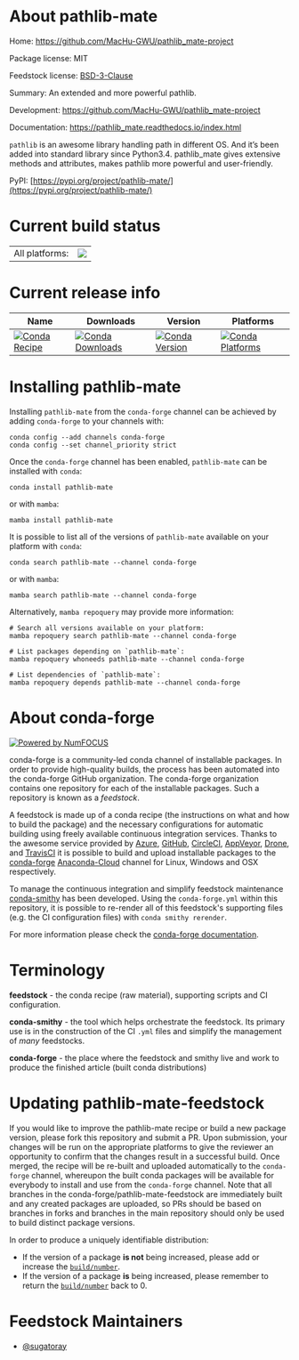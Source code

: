 About pathlib-mate
==================

Home: https://github.com/MacHu-GWU/pathlib_mate-project

Package license: MIT

Feedstock license: [BSD-3-Clause](https://github.com/conda-forge/pathlib-mate-feedstock/blob/main/LICENSE.txt)

Summary: An extended and more powerful pathlib.

Development: https://github.com/MacHu-GWU/pathlib_mate-project

Documentation: https://pathlib_mate.readthedocs.io/index.html

`pathlib` is an awesome library handling path in different OS. And it’s
been added into standard library since Python3.4. pathlib_mate gives
extensive methods and attributes, makes pathlib more powerful and
user-friendly.

PyPI: [https://pypi.org/project/pathlib-mate/](https://pypi.org/project/pathlib-mate/)


Current build status
====================


<table><tr><td>All platforms:</td>
    <td>
      <a href="https://dev.azure.com/conda-forge/feedstock-builds/_build/latest?definitionId=15780&branchName=main">
        <img src="https://dev.azure.com/conda-forge/feedstock-builds/_apis/build/status/pathlib-mate-feedstock?branchName=main">
      </a>
    </td>
  </tr>
</table>

Current release info
====================

| Name | Downloads | Version | Platforms |
| --- | --- | --- | --- |
| [![Conda Recipe](https://img.shields.io/badge/recipe-pathlib--mate-green.svg)](https://anaconda.org/conda-forge/pathlib-mate) | [![Conda Downloads](https://img.shields.io/conda/dn/conda-forge/pathlib-mate.svg)](https://anaconda.org/conda-forge/pathlib-mate) | [![Conda Version](https://img.shields.io/conda/vn/conda-forge/pathlib-mate.svg)](https://anaconda.org/conda-forge/pathlib-mate) | [![Conda Platforms](https://img.shields.io/conda/pn/conda-forge/pathlib-mate.svg)](https://anaconda.org/conda-forge/pathlib-mate) |

Installing pathlib-mate
=======================

Installing `pathlib-mate` from the `conda-forge` channel can be achieved by adding `conda-forge` to your channels with:

```
conda config --add channels conda-forge
conda config --set channel_priority strict
```

Once the `conda-forge` channel has been enabled, `pathlib-mate` can be installed with `conda`:

```
conda install pathlib-mate
```

or with `mamba`:

```
mamba install pathlib-mate
```

It is possible to list all of the versions of `pathlib-mate` available on your platform with `conda`:

```
conda search pathlib-mate --channel conda-forge
```

or with `mamba`:

```
mamba search pathlib-mate --channel conda-forge
```

Alternatively, `mamba repoquery` may provide more information:

```
# Search all versions available on your platform:
mamba repoquery search pathlib-mate --channel conda-forge

# List packages depending on `pathlib-mate`:
mamba repoquery whoneeds pathlib-mate --channel conda-forge

# List dependencies of `pathlib-mate`:
mamba repoquery depends pathlib-mate --channel conda-forge
```


About conda-forge
=================

[![Powered by
NumFOCUS](https://img.shields.io/badge/powered%20by-NumFOCUS-orange.svg?style=flat&colorA=E1523D&colorB=007D8A)](https://numfocus.org)

conda-forge is a community-led conda channel of installable packages.
In order to provide high-quality builds, the process has been automated into the
conda-forge GitHub organization. The conda-forge organization contains one repository
for each of the installable packages. Such a repository is known as a *feedstock*.

A feedstock is made up of a conda recipe (the instructions on what and how to build
the package) and the necessary configurations for automatic building using freely
available continuous integration services. Thanks to the awesome service provided by
[Azure](https://azure.microsoft.com/en-us/services/devops/), [GitHub](https://github.com/),
[CircleCI](https://circleci.com/), [AppVeyor](https://www.appveyor.com/),
[Drone](https://cloud.drone.io/welcome), and [TravisCI](https://travis-ci.com/)
it is possible to build and upload installable packages to the
[conda-forge](https://anaconda.org/conda-forge) [Anaconda-Cloud](https://anaconda.org/)
channel for Linux, Windows and OSX respectively.

To manage the continuous integration and simplify feedstock maintenance
[conda-smithy](https://github.com/conda-forge/conda-smithy) has been developed.
Using the ``conda-forge.yml`` within this repository, it is possible to re-render all of
this feedstock's supporting files (e.g. the CI configuration files) with ``conda smithy rerender``.

For more information please check the [conda-forge documentation](https://conda-forge.org/docs/).

Terminology
===========

**feedstock** - the conda recipe (raw material), supporting scripts and CI configuration.

**conda-smithy** - the tool which helps orchestrate the feedstock.
                   Its primary use is in the construction of the CI ``.yml`` files
                   and simplify the management of *many* feedstocks.

**conda-forge** - the place where the feedstock and smithy live and work to
                  produce the finished article (built conda distributions)


Updating pathlib-mate-feedstock
===============================

If you would like to improve the pathlib-mate recipe or build a new
package version, please fork this repository and submit a PR. Upon submission,
your changes will be run on the appropriate platforms to give the reviewer an
opportunity to confirm that the changes result in a successful build. Once
merged, the recipe will be re-built and uploaded automatically to the
`conda-forge` channel, whereupon the built conda packages will be available for
everybody to install and use from the `conda-forge` channel.
Note that all branches in the conda-forge/pathlib-mate-feedstock are
immediately built and any created packages are uploaded, so PRs should be based
on branches in forks and branches in the main repository should only be used to
build distinct package versions.

In order to produce a uniquely identifiable distribution:
 * If the version of a package **is not** being increased, please add or increase
   the [``build/number``](https://docs.conda.io/projects/conda-build/en/latest/resources/define-metadata.html#build-number-and-string).
 * If the version of a package **is** being increased, please remember to return
   the [``build/number``](https://docs.conda.io/projects/conda-build/en/latest/resources/define-metadata.html#build-number-and-string)
   back to 0.

Feedstock Maintainers
=====================

* [@sugatoray](https://github.com/sugatoray/)


